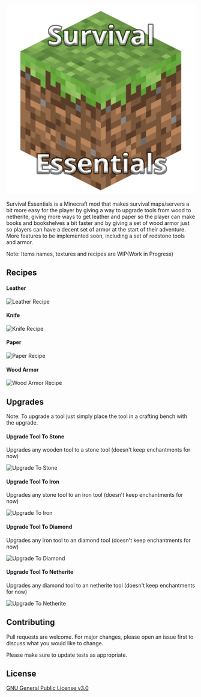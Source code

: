 ![Survival Essentials](https://raw.githubusercontent.com/omegaleo/mc-survessentials-mod/main/src/main/resources/logo.jpg "Survival Essentials")

Survival Essentials is a Minecraft mod that makes survival maps/servers a bit more easy for the player by giving a way to upgrade tools from wood to netherite, giving more ways to get leather and paper so the player can make books and bookshelves a bit faster and by giving a set of wood armor just so players can have a decent set of armor at the start of their adventure. 
More features to be implemented soon, including a set of redstone tools and armor. 

Note: Items names, textures and recipes are WIP(Work in Progress)

## Recipes
#### Leather
![Leather Recipe](https://i.imgur.com/w0yopoZ.jpg "Leather Recipe")

#### Knife
![Knife Recipe](https://imgur.com/PuUEwbW.jpg "Knife Recipe")

#### Paper
![Paper Recipe](https://imgur.com/3W6zHVo.jpg "Paper Recipe")

#### Wood Armor
![Wood Armor Recipe](https://imgur.com/LPYCjKI.jpg "Wood Armor Recipe")

## Upgrades

Note: To upgrade a tool just simply place the tool in a crafting bench with the upgrade.

#### Upgrade Tool To Stone
Upgrades any wooden tool to a stone tool (doesn't keep enchantments for now)

![Upgrade To Stone](https://imgur.com/L1uhxs5.jpg "Upgrade To Stone")

#### Upgrade Tool To Iron
Upgrades any stone tool to an iron tool (doesn't keep enchantments for now)

![Upgrade To Iron](https://imgur.com/lJQVdT1.jpg "Upgrade To Iron")

#### Upgrade Tool To Diamond
Upgrades any iron tool to an diamond tool (doesn't keep enchantments for now)

![Upgrade To Diamond](https://imgur.com/HZTcl4q.jpg "Upgrade To Diamond")

#### Upgrade Tool To Netherite
Upgrades any diamond tool to an netherite tool (doesn't keep enchantments for now)

![Upgrade To Netherite](https://imgur.com/YBrrGHI.jpg "Upgrade To Netherite")


## Contributing
Pull requests are welcome. For major changes, please open an issue first to discuss what you would like to change.

Please make sure to update tests as appropriate.

## License
[GNU General Public License v3.0](https://choosealicense.com/licenses/gpl-3.0/)